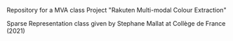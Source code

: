 Repository for a MVA class Project "Rakuten Multi-modal Colour Extraction"

Sparse Representation class given by Stephane Mallat at Collège de France (2021)
